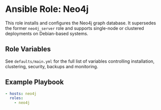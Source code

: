 # Ansible Role: Neo4j

This role installs and configures the Neo4j graph database. It supersedes the former `neo4j_server` role and supports single-node or clustered deployments on Debian-based systems.

## Role Variables
See `defaults/main.yml` for the full list of variables controlling installation, clustering, security, backups and monitoring.

## Example Playbook
```yaml
- hosts: neo4j
  roles:
    - neo4j
```
